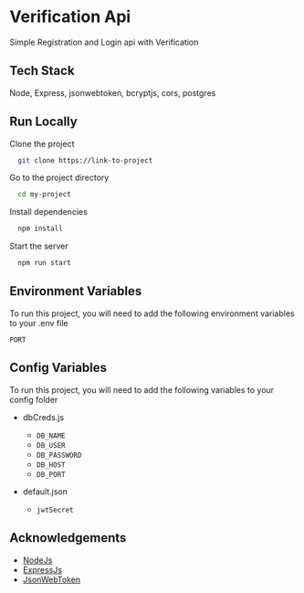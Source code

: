 
# Verification Api

Simple Registration and Login api with Verification

## Tech Stack

Node, Express, jsonwebtoken, bcryptjs, cors, postgres


## Run Locally

Clone the project

```bash
  git clone https://link-to-project
```

Go to the project directory

```bash
  cd my-project
```

Install dependencies

```bash
  npm install
```

Start the server

```bash
  npm run start
```


## Environment Variables

To run this project, you will need to add the following environment variables to your .env file

`PORT`

## Config Variables
To run this project, you will need to add the following variables to your config folder
 - dbCreds.js 
    - `DB_NAME`
    - `DB_USER`
    - `DB_PASSWORD`
    - `DB_HOST`
    - `DB_PORT`

- default.json 
    - `jwtSecret`
## Acknowledgements

 - [NodeJs](https://nodejs.org/en/)
 - [ExpressJs](https://expressjs.com/)
 - [JsonWebToken](https://jwt.io/)
 

